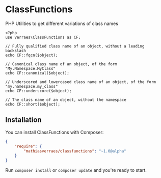 # ClassFunctions

PHP Utilities to get different variations of class names

```
<?php
use Verraes\ClassFunctions as CF;

// Fully qualified class name of an object, without a leading backslash
echo CF::fqcn($object);

// Canonical class name of an object, of the form "My.Namespace.MyClass"
echo CF::canonical($object);

// Underscored and lowercased class name of an object, of the form "my.namespace.my_class"
echo CF::underscore($object);

// The class name of an object, without the namespace
echo CF::short($object);
```

## Installation


You can install ClassFunctions with Composer:

```json
{
    "require": {
        "mathiasverraes/classfunctions": "~1.0@alpha"
    }
}
```

Run `composer install` or `composer update` and you're ready to start.
